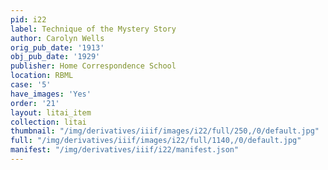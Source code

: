 ```yaml
---
pid: i22
label: Technique of the Mystery Story
author: Carolyn Wells
orig_pub_date: '1913'
obj_pub_date: '1929'
publisher: Home Correspondence School
location: RBML
case: '5'
have_images: 'Yes'
order: '21'
layout: litai_item
collection: litai
thumbnail: "/img/derivatives/iiif/images/i22/full/250,/0/default.jpg"
full: "/img/derivatives/iiif/images/i22/full/1140,/0/default.jpg"
manifest: "/img/derivatives/iiif/i22/manifest.json"
---
```

